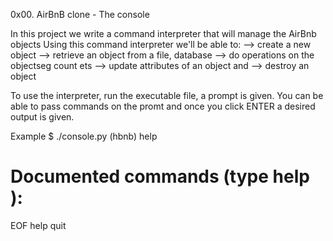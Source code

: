 0x00. AirBnB clone - The console

In this project we write a command interpreter that will manage the AirBnb objects
Using this command interpreter we'll be able to:
--> create a new object
--> retrieve an object from a file, database
--> do operations on the objectseg count ets
--> update attributes of an object and 
--> destroy an object

To use the interpreter, run the executable file, a prompt is given. 
You can be able to pass commands on the promt and once you click ENTER a desired output is given.

Example
$ ./console.py
(hbnb) help

Documented commands (type help <topic>):
========================================
EOF  help  quit
